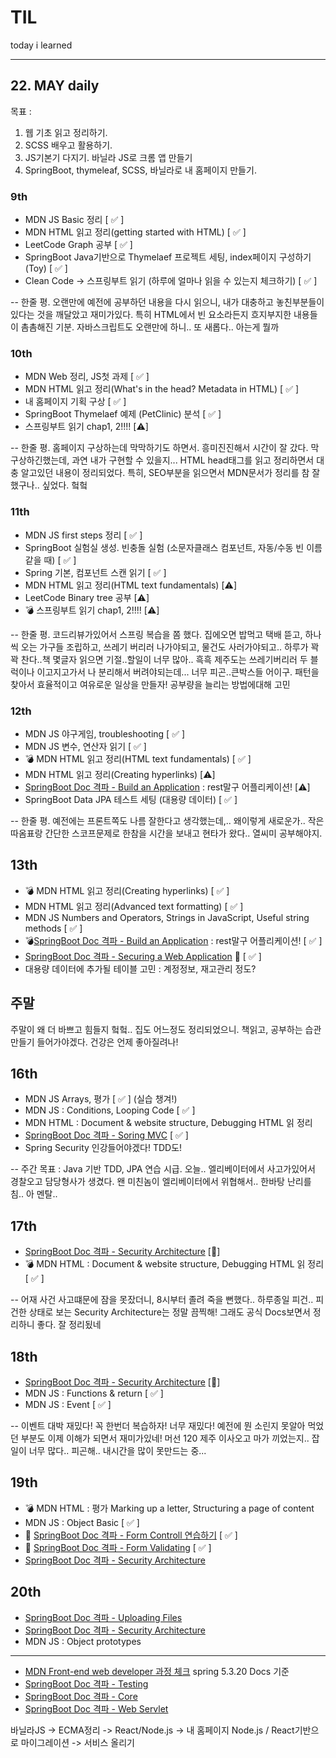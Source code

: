 # TIL

today i learned

---

## 22. MAY daily
목표 : 
1. 웹 기초 읽고 정리하기. 
2. SCSS 배우고 활용하기.
3. JS기본기 다지기. 바닐라 JS로 크롬 앱 만들기
4. SpringBoot, thymeleaf, SCSS, 바닐라로 내 홈페이지 만들기.

### 9th
- MDN JS Basic 정리 [ :white_check_mark: ]
- MDN HTML 읽고 정리(getting started with HTML) [ :white_check_mark: ]
- LeetCode Graph 공부 [ :white_check_mark: ]
- SpringBoot Java기반으로 Thymelaef 프로젝트 세팅, index페이지 구성하기 (Toy) [ :white_check_mark: ]
- Clean Code -> 스프링부트 읽기 (하루에 얼마나 읽을 수 있는지 체크하기) [ :white_check_mark: ]

-- 한줄 평. 오랜만에 예전에 공부하던 내용을 다시 읽으니, 내가 대충하고 놓친부분들이 있다는 것을 깨달았고 재미가있다. 특히 HTML에서 빈 요소라든지 흐지부지한 내용들이 촘촘해진 기분. 자바스크립트도 오랜만에 하니.. 또 새롭다.. 아는게 뭘까

### 10th
- MDN Web 정리, JS첫 과제 [ :white_check_mark: ]
- MDN HTML 읽고 정리(What's in the head? Metadata in HTML) [ :white_check_mark: ]
- 내 홈페이지 기획 구상 [ :white_check_mark: ]
- SpringBoot Thymelaef 예제 (PetClinic) 분석 [ :white_check_mark: ]
- 스프링부트 읽기 chap1, 2!!!! [:warning:]

-- 한줄 평. 홈페이지 구상하는데 막막하기도 하면서. 흥미진진해서 시간이 잘 갔다. 막 구상하긴했는데, 과연 내가 구현할 수 있을지... HTML head태그를 읽고 정리하면서 대충 알고있던 내용이 정리되었다. 
특히, SEO부분을 읽으면서 MDN문서가 정리를 참 잘했구나.. 싶었다. 헠헠 

### 11th
- MDN JS first steps 정리 [ :white_check_mark: ]
- SpringBoot 실험실 생성. 빈충돌 실험 (소문자클래스 컴포넌트, 자동/수동 빈 이름같을 때) [ :white_check_mark: ]
- Spring 기본, 컴포넌트 스캔 읽기 [ :white_check_mark: ]
- MDN HTML 읽고 정리(HTML text fundamentals) [:warning:]
- LeetCode Binary tree 공부 [:warning:]
- :bomb: 스프링부트 읽기 chap1, 2!!!! [:warning:]

-- 한줄 평. 코드리뷰가있어서 스프링 복습을 쫌 했다. 집에오면 밥먹고 택배 뜯고, 하나씩 오는 가구들 조립하고, 쓰레기 버리러 나가야되고, 물건도 사러가야되고.. 하루가 꽉꽉 찬다..책 몇글자 읽으면 기절..할일이 너무 많아.. 흑흑
제주도는 쓰레기버리러 두 블럭이나 이고지고가서 나 분리해서 버려야되는데... 너무 피곤..큰박스들 어이구. 패턴을 찾아서 효율적이고 여유로운 일상을 만들자! 공부량을 늘리는 방법에대해 고민

### 12th
- MDN JS 야구게임, troubleshooting [ :white_check_mark: ]
- MDN JS 변수, 연산자 읽기 [ :white_check_mark: ]
- :bomb: MDN HTML 읽고 정리(HTML text fundamentals) [ :white_check_mark: ]
- MDN HTML 읽고 정리(Creating hyperlinks) [:warning:]
- [SpringBoot Doc 격파 - Build an Application](https://spring.io/guides/gs/spring-boot/) : rest말구 어플리케이션! [:warning:]
- SpringBoot Data JPA 테스트 세팅 (대용량 데이터) [ :white_check_mark: ]

-- 한줄 평. 예전에는 프론트쪽도 나름 잘한다고 생각했는데,.. 왜이렇게 새로운가.. 작은 따옴표랑 간단한 스코프문제로 한참을 시간을 보내고 현타가 왔다.. 열씨미 공부해야지.

## 13th
- :bomb: MDN HTML 읽고 정리(Creating hyperlinks) [ :white_check_mark: ]
- MDN HTML 읽고 정리(Advanced text formatting) [ :white_check_mark: ]
- MDN JS Numbers and Operators, Strings in JavaScript, Useful string methods [ :white_check_mark: ]
- :bomb:[SpringBoot Doc 격파 - Build an Application](https://spring.io/guides/gs/spring-boot/) : rest말구 어플리케이션! [ :white_check_mark: ]
- [SpringBoot Doc 격파 - Securing a Web Application](https://spring.io/guides/gs/securing-web/)  :love_letter: [ :white_check_mark: ]
- 대용량 데이터에 추가될 테이블 고민 : 계정정보, 재고관리 정도?

## 주말
주말이 왜 더 바쁘고 힘들지 헠헠..
집도 어느정도 정리되었으니. 책읽고, 공부하는 습관 만들기 들어가야겠다. 건강은 언제 좋아질려나!

## 16th
- MDN JS Arrays, 평가 [ :white_check_mark: ] (실습 챙겨!)
- MDN JS : Conditions, Looping Code [ :white_check_mark: ]
- MDN HTML : Document & website structure, Debugging HTML 읽 정리
- [SpringBoot Doc 격파 - Soring MVC](https://spring.io/guides/gs/serving-web-content/) [ :white_check_mark: ]
- Spring Security 인강들어야겠다! TDD도!

-- 주간 목표 : Java 기반 TDD, JPA 연습 시급.
오늘.. 엘리베이터에서 사고가있어서 경찰오고 담당형사가 생겼다. 왠 미친놈이 엘리베이터에서 위협해서.. 한바탕 난리를 침.. 아 멘탈..

## 17th
- [SpringBoot Doc 격파 - Security Architecture](https://spring.io/guides/topicals/spring-security-architecture/) [:running:]
- :bomb: MDN HTML : Document & website structure, Debugging HTML 읽 정리 [ :white_check_mark: ]

-- 어재 사건 사고떄문에 잠을 못잤더니, 8시부터 졸려 죽을 뻔했다.. 하루종일 피건.. 피건한 상태로 보는 Security Architecture는 정말 끔찍해! 그래도 공식 Docs보면서 정리하니 좋다. 잘 정리됬네

## 18th
- [SpringBoot Doc 격파 - Security Architecture](https://spring.io/guides/topicals/spring-security-architecture/) [:running:]
- MDN JS : Functions & return [ :white_check_mark: ]
- MDN JS : Event [ :white_check_mark: ]

-- 이벤트 대박 재밌다! 꼭 한번더 복습하자! 너무 재밌다! 예전에 뭔 소린지 못알아 먹었던 부분도 이제 이해가 되면서 재미가있네! 머선 120
제주 이사오고 마가 끼었는지.. 잡일이 너무 많다.. 피곤해.. 내시간을 많이 못만드는 중...

## 19th
- :bomb: MDN HTML : 평가 Marking up a letter, Structuring a page of content
- MDN JS : Object Basic [ :white_check_mark: ]
- :gun: [SpringBoot Doc 격파 - Form Controll 연습하기](https://spring.io/guides/gs/handling-form-submission/) [ :white_check_mark: ]
- :gun: [SpringBoot Doc 격파 - Form Validating](https://spring.io/guides/gs/validating-form-input/) [ :white_check_mark: ]
- [SpringBoot Doc 격파 - Security Architecture](https://spring.io/guides/topicals/spring-security-architecture/)

## 20th
- [SpringBoot Doc 격파 - Uploading Files](https://spring.io/guides/gs/uploading-files/)
- [SpringBoot Doc 격파 - Security Architecture](https://spring.io/guides/topicals/spring-security-architecture/)
- MDN JS : Object prototypes 

---

- [MDN Front-end web developer 과정 체크](https://developer.mozilla.org/ko/docs/Learn/Front-end_web_developer)
spring 5.3.20 Docs 기준
- [SpringBoot Doc 격파 - Testing](https://docs.spring.io/spring-framework/docs/current/reference/html/testing.html#testing)
- [SpringBoot Doc 격파 - Core](https://docs.spring.io/spring-framework/docs/current/reference/html/core.html#spring-core)
- [SpringBoot Doc 격파 - Web Servlet](https://docs.spring.io/spring-framework/docs/current/reference/html/web.html#spring-web)

바닐라JS -> ECMA정리 -> React/Node.js -> 내 홈페이지 Node.js / React기반으로 마이그레이션 -> 서비스 올리기